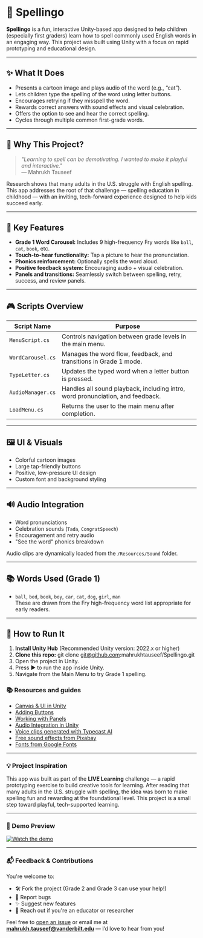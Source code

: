 # 🧠 Spellingo

**Spellingo** is a fun, interactive Unity-based app designed to help children (especially first graders) learn how to spell commonly used English words in an engaging way. This project was built using Unity with a focus on rapid prototyping and educational design.

---

## ✨ What It Does

- Presents a cartoon image and plays audio of the word (e.g., “cat”).
- Lets children type the spelling of the word using letter buttons.
- Encourages retrying if they misspell the word.
- Rewards correct answers with sound effects and visual celebration.
- Offers the option to see and hear the correct spelling.
- Cycles through multiple common first-grade words.

---

## 🎯 Why This Project?

> _"Learning to spell can be demotivating. I wanted to make it playful and interactive."_  
> — Mahrukh Tauseef

Research shows that many adults in the U.S. struggle with English spelling. This app addresses the root of that challenge — spelling education in childhood — with an inviting, tech-forward experience designed to help kids succeed early.

---

## 🧩 Key Features

- **Grade 1 Word Carousel:** Includes 9 high-frequency Fry words like `ball`, `cat`, `book`, etc.
- **Touch-to-hear functionality:** Tap a picture to hear the pronunciation.
- **Phonics reinforcement:** Optionally spells the word aloud.
- **Positive feedback system:** Encouraging audio + visual celebration.
- **Panels and transitions:** Seamlessly switch between spelling, retry, success, and review panels.

---

## 🎮 Scripts Overview

| Script Name     | Purpose |
|----------------|---------|
| `MenuScript.cs` | Controls navigation between grade levels in the main menu. |
| `WordCarousel.cs` | Manages the word flow, feedback, and transitions in Grade 1 mode. |
| `TypeLetter.cs` | Updates the typed word when a letter button is pressed. |
| `AudioManager.cs` | Handles all sound playback, including intro, word pronunciation, and feedback. |
| `LoadMenu.cs` | Returns the user to the main menu after completion. |

---

## 🖼 UI & Visuals

- Colorful cartoon images
- Large tap-friendly buttons
- Positive, low-pressure UI design
- Custom font and background styling

---

## 🔊 Audio Integration

- Word pronunciations
- Celebration sounds (`Tada`, `CongratSpeech`)
- Encouragement and retry audio
- "See the word" phonics breakdown

Audio clips are dynamically loaded from the `/Resources/Sound` folder.

---

## 📚 Words Used (Grade 1)

- `ball`, `bed`, `book`, `boy`, `car`, `cat`, `dog`, `girl`, `man`  
These are drawn from the Fry high-frequency word list appropriate for early readers.

---

## 🚀 How to Run It

1. **Install Unity Hub** (Recommended Unity version: 2022.x or higher)
2. **Clone this repo:**
   git clone git@github.com:mahrukhtauseef/Spellingo.git
3.	Open the project in Unity.
4.	Press ▶️ to run the app inside Unity.
5.	Navigate from the Main Menu to try Grade 1 spelling.


### 📚 Resources and guides

- [Canvas & UI in Unity](https://www.youtube.com/watch?v=mNioSjbbEIs)  
- [Adding Buttons](https://www.youtube.com/watch?v=gSfdCke3684)  
- [Working with Panels](https://www.youtube.com/watch?v=dZ7wrUV11io)  
- [Audio Integration in Unity](https://www.youtube.com/watch?v=iNRl7b9RQpw)  
- [Voice clips generated with Typecast AI](https://typecast.ai/text-to-speech/68484cdbfae5b3396539f7ec)  
- [Free sound effects from Pixabay](https://pixabay.com/sound-effects/)  
- [Fonts from Google Fonts](https://fonts.google.com/)

---

### 💡 Project Inspiration

This app was built as part of the **LIVE Learning** challenge — a rapid prototyping exercise to build creative tools for learning. After reading that many adults in the U.S. struggle with spelling, the idea was born to make spelling fun and rewarding at the foundational level. This project is a small step toward playful, tech-supported learning.

---

### 🧪 Demo Preview

[![Watch the demo](https://img.youtube.com/vi/i8EyyrIMYtE/0.jpg)](https://www.youtube.com/watch?v=i8EyyrIMYtE)

---

### 📬 Feedback & Contributions

You're welcome to:

- 🛠 Fork the project (Grade 2 and Grade 3 can use your help!)
- 🐞 Report bugs
- ✨ Suggest new features
- 📩 Reach out if you're an educator or researcher

Feel free to [open an issue](https://github.com/mahrukhtauseef/Spellingo/issues) or email me at **mahrukh.tauseef@vanderbilt.edu** — I’d love to hear from you!




